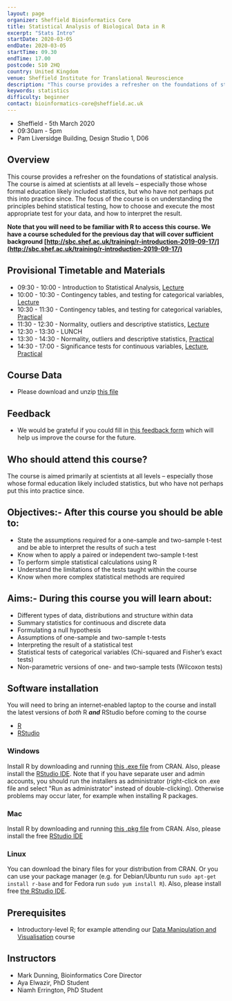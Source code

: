 ```yaml
---
layout: page
organizer: Sheffield Bioinformatics Core
title: Statistical Analysis of Biological Data in R
excerpt: "Stats Intro"
startDate: 2020-03-05
endDate: 2020-03-05
startTime: 09.30
endTime: 17.00
postcode: S10 2HQ
country: United Kingdom
venue: Sheffield Institute for Translational Neuroscience
description: "This course provides a refresher on the foundations of statistical analysis. Practicals are conducted using the ‘Shiny’ package; which provides an accessible interface to the R statistical language. Note that this is not a course for learning about the R statistical language itself. If you wish to learn more about R, please see other courses at the Sheffield Bioinformatics Core."
keywords: statistics
difficulty: beginner
contact: bioinformatics-core@sheffield.ac.uk
---
```


- Sheffield - 5th March 2020
- 09:30am - 5pm
- Pam Liversidge Building, Design Studio 1, D06

## Overview
This course provides a refresher on the foundations of statistical analysis. The course is aimed at scientists at all levels – especially those whose formal education likely included statistics, but who have not perhaps put this into practice since. The focus of the course is on understanding the principles behind statistical testing, how to choose and execute the most appropriate test for your data, and how to interpret the result.

**Note that you will need to be familiar with R to access this course. We have a course scheduled for the previous day that will cover sufficient background
[http://sbc.shef.ac.uk/training/r-introduction-2019-09-17/](http://sbc.shef.ac.uk/training/r-introduction-2019-09-17/)**

## Provisional Timetable and Materials

- 09:30 - 10:00 - Introduction to Statistical Analysis, [Lecture](http://sbc.shef.ac.uk/workshops/2019-09-18-stats-r/Introduction.pptx)
- 10:00 - 10:30 - Contingency tables, and testing for categorical variables, [Lecture](http://sbc.shef.ac.uk/workshops/2019-09-18-stats-r/Part1Contingency.pptx)
- 10:30 - 11:30 - Contingency tables, and testing for categorical variables, [Practical](http://sbc.shef.ac.uk/workshops/2019-09-18-stats-r/practical.nb.html#part_i_-_contingency_tables)
- 11:30 - 12:30 - Normality, outliers and descriptive statistics, [Lecture](http://sbc.shef.ac.uk/workshops/2019-09-18-stats-r/Part2Normality.pptx)
- 12:30 - 13:30 - LUNCH
- 13:30 - 14:30 - Normality, outliers and descriptive statistics, [Practical](http://sbc.shef.ac.uk/workshops/2019-09-18-stats-r/practical.nb.html#part_ii_-_how_to_assess_normality)
- 14:30 - 17:00 - Significance tests for continuous variables, [Lecture](http://sbc.shef.ac.uk/workshops/2019-09-18-stats-r/Part3SignificanceTests.pptx), [Practical](http://sbc.shef.ac.uk/workshops/2019-09-18-stats-r/practical.nb.html#part_iii_-_significance_tests_for_continuous_variables)

## Course Data

- Please download and unzip [this file](http://sbc.shef.ac.uk/workshops/2019-09-18/stats-r/stats_course.zip)

## Feedback

- We would be grateful if you could fill in [this feedback form](https://docs.google.com/forms/d/e/1FAIpQLSdNb-MMvSDWs2ep5Av1Si31bcojsU3A1I7XgC96tXjxayMK5g/viewform) which will help us improve the course for the future.

## Who should attend this course?

The course is aimed primarily at scientists at all levels – especially those whose formal education likely included statistics, but who have not perhaps put this into practice since. 

## Objectives:- After this course you should be able to:

- State the assumptions required for a one-sample and two-sample t-test and be able to interpret the results of such a test
- Know when to apply a paired or independent two-sample t-test
- To perform simple statistical calculations using R
- Understand the limitations of the tests taught within the course
- Know when more complex statistical methods are required


## Aims:- During this course you will learn about:

- Different types of data, distributions and structure within data
- Summary statistics for continuous and discrete data
- Formulating a null hypothesis
- Assumptions of one-sample and two-sample t-tests
- Interpreting the result of a statistical test
- Statistical tests of categorical variables (Chi-squared and Fisher’s exact tests)
- Non-parametric versions of one- and two-sample tests (Wilcoxon tests)



## Software installation

You will need to bring an internet-enabled laptop to the course and install the latest versions of *both* R ***and*** RStudio before coming to the course

- [R](https://cran.r-project.org/)
- [RStudio](https://www.rstudio.com/products/rstudio/download/#download)

### Windows

Install R by downloading and running [this .exe file](http://cran.r-project.org/bin/windows/base/release.htm) from CRAN. Also, please install the [RStudio IDE](http://www.rstudio.com/ide/download/desktop). Note that if you have separate user and admin accounts, you should run the installers as administrator (right-click on .exe file and select "Run as administrator" instead of double-clicking). Otherwise problems may occur later, for example when installing R packages.

### Mac

Install R by downloading and running [this .pkg file](http://cran.r-project.org/bin/macosx/R-latest.pkg) from CRAN. Also, please install the free [RStudio IDE](https://www.rstudio.com/products/rstudio/download/#download) 

### Linux

You can download the binary files for your distribution from CRAN. Or you can use your package manager (e.g. for Debian/Ubuntu run `sudo apt-get install r-base` and for Fedora run `sudo yum install R`). Also, please install free [the RStudio IDE](https://www.rstudio.com/products/rstudio/download/#download). 



## Prerequisites

- Introductory-level R; for example attending our [Data Manipulation and Visualisation](http://sbc.shef.ac.uk/training/r-introduction-2019-09-17/) course

## Instructors

- Mark Dunning, Bioinformatics Core Director
- Aya Elwazir, PhD Student
- Niamh Errington, PhD Student
